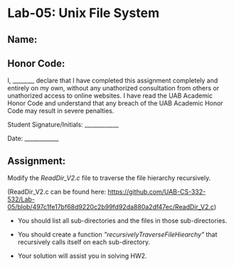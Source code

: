 # Lab-05: Unix File System

## Name: 

## Honor Code:

I, _______, declare that I have completed this assignment completely and entirely on my own, without any unathorized consultation from others or unathorized access to online websites. I have read the UAB Academic Honor Code and understand that any breach of the UAB Academic Honor Code may result in severe penalties.

Student Signature/Initials: ____________

Date: ____________

## Assignment:

Modify the *ReadDir_V2.c* file to traverse the file hierarchy recursively.

(ReadDir_V2.c can be found here: https://github.com/UAB-CS-332-532/Lab-05/blob/497c1fe17bf68d9220c2b99fd92da880a2df47ec/ReadDir_V2.c)

- You should list all sub-directories and the files in those sub-directories.

- You should create a function *"recursivelyTraverseFileHiearchy"* that recursively calls itself on each sub-directory.

- Your solution will assist you in solving HW2.
